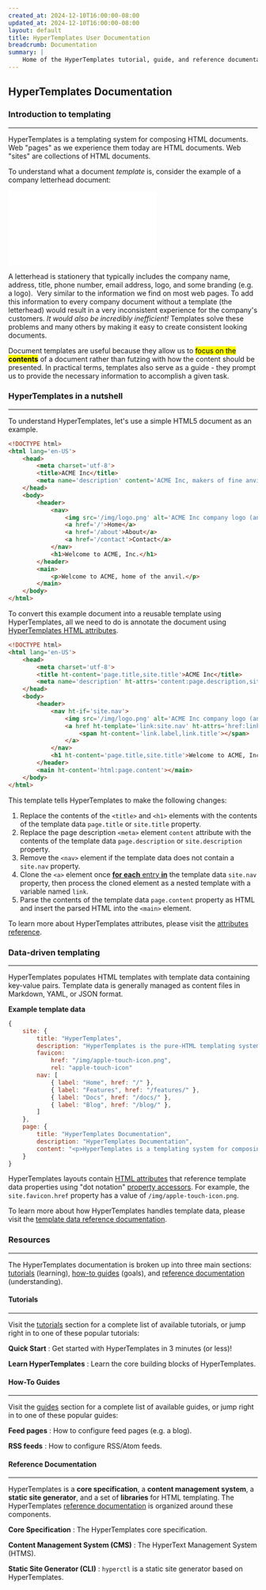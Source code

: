 ```yaml
---
created_at: 2024-12-10T16:00:00-08:00
updated_at: 2024-12-10T16:00:00-08:00
layout: default
title: HyperTemplates User Documentation
breadcrumb: Documentation
summary: |
    Home of the HyperTemplates tutorial, guide, and reference documentation.
---
```


## HyperTemplates Documentation

<auto-toc selectors='h3,h4,h5,h6,dl dt'></auto-toc>

### Introduction to templating
-----

HyperTemplates is a templating system for composing HTML documents.
Web "pages" as we experience them today are HTML documents.
Web "sites" are collections of HTML documents.

To understand what a document _template_ is, consider the example of a company letterhead document: 

<embed type='application/pdf' src='example-letterhead.pdf' />

A letterhead is stationery that typically includes the company name, address, title, phone number, email address, logo, and some branding (e.g. a logo). 
Very similar to the information we find on most web pages. 
To add this information to every company document without a template (the letterhead) would result in a very inconsistent experience for the company's customers.
_It would also be incredibly inefficient!_
Templates solve these problems and many others by making it easy to create consistent looking documents.

Document templates are useful because they allow us to <mark>focus on the **contents**</mark> of a document rather than futzing with how the content should be presented. 
In practical terms, templates also serve as a guide - they prompt us to provide the necessary information to accomplish a given task.

### HyperTemplates in a nutshell
-----

To understand HyperTemplates, let's use a simple HTML5 document as an example.

```html
<!DOCTYPE html>
<html lang='en-US'>
    <head>
        <meta charset='utf-8'>
        <title>ACME Inc</title>
        <meta name='description' content='ACME Inc, makers of fine anvil products.'>
    </head>
    <body>
        <header>
            <nav>
                <img src='/img/logo.png' alt='ACME Inc company logo (an anvil)' />
                <a href='/'>Home</a>
                <a href='/about'>About</a>
                <a href='/contact'>Contact</a>
            </nav>
            <h1>Welcome to ACME, Inc.</h1>
        </header>
        <main>
            <p>Welcome to ACME, home of the anvil.</p>
        </main>
    </body>
</html>
```

To convert this example document into a reusable template using HyperTemplates, all we need to do is annotate the document using [HyperTemplates HTML attributes].

<code-snippet ht-block filename='template.html' highlight='5-6,10-16,18'>

```html
<!DOCTYPE html>
<html lang='en-US'>
    <head>
        <meta charset='utf-8'>
        <title ht-content='page.title,site.title'>ACME Inc</title>
        <meta name='description' ht-attrs='content:page.description,site.description'>
    </head>
    <body>
        <header>
            <nav ht-if='site.nav'>
                <img src='/img/logo.png' alt='ACME Inc company logo (an anvil)' />
                <a href ht-template='link:site.nav' ht-attrs='href:link.href'>
                    <span ht-content='link.label,link.title'></span>
                </a>
            </nav>
            <h1 ht-content='page.title,site.title'>Welcome to ACME, Inc.</h1>
        </header>
        <main ht-content='html:page.content'></main>
    </body>
</html>
```

</code-snippet>

This template tells HyperTemplates to make the following changes:

1. Replace the contents of the `<title>` and `<h1>` elements with the contents of the template data `page.title` or `site.title` property.
1. Replace the page description `<meta>` element `content` attribute with the contents of the template data `page.description` or `site.description` property.
1. Remove the `<nav>` element if the template data does not contain a `site.nav` property.
1. Clone the `<a>` element once [**for each** entry **in**] the template data `site.nav` property, then process the cloned element as a nested template with a variable named `link`.
1. Parse the contents of the template data `page.content` property as HTML and insert the parsed HTML into the `<main>` element.

To learn more about HyperTemplates attributes, please visit the [attributes reference].

### Data-driven templating
-----

HyperTemplates populates HTML templates with template data containing key-value pairs.
Template data is generally managed as content files in Markdown, YAML, or JSON format.

**Example template data**

```javascript
{
    site: {
        title: "HyperTemplates",
        description: "HyperTemplates is the pure-HTML templating system for the modern web.",
        favicon:
            href: "/img/apple-touch-icon.png",
            rel: "apple-touch-icon"
        nav: [
            { label: "Home", href: "/" },
            { label: "Features", href: "/features/" },
            { label: "Docs", href: "/docs/" },
            { label: "Blog", href: "/blog/" },
        ]
    },
    page: {
        title: "HyperTemplates Documentation",
        description: "HyperTemplates Documentation",
        content: "<p>HyperTemplates is a templating system for composing HTML documents...</p>"
    }
}
```

HyperTemplates layouts contain [HTML attributes] that reference template data properties using "dot notation" [property accessors].
For example, the `site.favicon.href` property has a value of `/img/apple-touch-icon.png`.

To learn more about how HyperTemplates handles template data, please visit the [template data reference documentation].

<learn-more ht-block href='/docs/reference/core/data/'></learn-more>


### Resources
-----

The HyperTemplates documentation is broken up into three main sections: [tutorials](#tutorials) (learning), [how-to guides](#how-to-guides) (goals), and [reference documentation](#reference-documentation) (understanding).

#### Tutorials
-----

Visit the [tutorials] section for a complete list of available tutorials, or jump right in to one of these popular tutorials:

**Quick Start**
: Get started with HyperTemplates in 3 minutes (or less)!
  
  <learn-more ht-block href='/docs/tutorials/getting-started/'></learn-more>

**Learn HyperTemplates**
: Learn the core building blocks of HyperTemplates.

  <learn-more ht-block href='/docs/tutorials/learn/'></learn-more>

#### How-To Guides
-----

Visit the [guides] section for a complete list of available guides, or jump right in to one of these popular guides:

**Feed pages**
: How to configure feed pages (e.g. a blog).
  
  <learn-more ht-block href='/docs/guides/feed-pages/'></learn-more>

**RSS feeds**
: How to configure RSS/Atom feeds.
  
  <learn-more ht-block href='/docs/guides/rss-feeds/'></learn-more>


#### Reference Documentation
-----

HyperTemplates is a **core specification**, a **content management system**, a **static site generator**, and a set of **libraries** for HTML templating.
The HyperTemplates [reference documentation](/docs/reference/) is organized around these components.

**Core Specification**
: The HyperTemplates core specification.
  
  <learn-more ht-block href='/docs/reference/core/'></learn-more>

**Content Management System (CMS)**
: The HyperText Management System (HTMS).

  <learn-more ht-block href='/docs/reference/cms/'></learn-more>

**Static Site Generator (CLI)**
: `hyperctl` is a static site generator based on HyperTemplates.

  <learn-more ht-block href='/docs/reference/cli/'></learn-more>


<!-- Links -->
[HyperTemplates HTML attributes]: /docs/reference/core/attributes/
[HTML attributes]: /docs/reference/core/attributes/
[**for each** entry **in**]: https://developer.mozilla.org/en-US/docs/Web/JavaScript/Reference/Statements/for...in
[attributes reference]: /docs/reference/core/attributes/
[property accessors]: https://developer.mozilla.org/en-US/docs/Web/JavaScript/Reference/Operators/Property_accessors
[template data reference documentation]: /docs/reference/core/data/
[core specification]: /docs/reference/core/
[content management system]: /docs/reference/cms/
[static site generator]: /docs/reference/cli/
[guides]: /docs/guides/
[tutorials]: /docs/tutorials/